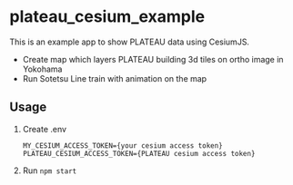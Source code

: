 # plateau_cesium_example
This is an example app to show PLATEAU data using CesiumJS.
- Create map which layers PLATEAU building 3d tiles on ortho image in Yokohama
- Run Sotetsu Line train with animation on the map

## Usage
1. Create .env
    ```
    MY_CESIUM_ACCESS_TOKEN={your cesium access token}
    PLATEAU_CESIUM_ACCESS_TOKEN={PLATEAU cesium access token}
    ```
1. Run `npm start`

